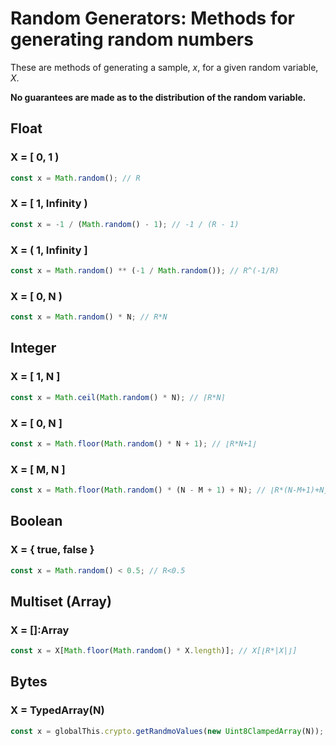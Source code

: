 # Random Generators: Methods for generating random numbers

These are methods of generating a sample, _x_, for a given random variable, _X_.

**No guarantees are made as to the distribution of the random variable.**

## Float

### X = [ 0, 1 )

```javascript
const x = Math.random(); // R
```

### X = [ 1, Infinity )

```javascript
const x = -1 / (Math.random() - 1); // -1 / (R - 1)
```

### X = ( 1, Infinity ]

```javascript
const x = Math.random() ** (-1 / Math.random()); // R^(-1/R)
```

### X = [ 0, N )

```javascript
const x = Math.random() * N; // R*N
```

## Integer

### X = [ 1, N ]

```javascript
const x = Math.ceil(Math.random() * N); // ⌈R*N⌉
```

### X = [ 0, N ]

```javascript
const x = Math.floor(Math.random() * N + 1); // ⌊R*N+1⌋
```

### X = [ M, N ]

```javascript
const x = Math.floor(Math.random() * (N - M + 1) + N); // ⌊R*(N-M+1)+N⌋
```

## Boolean

### X = { true, false }

```javascript
const x = Math.random() < 0.5; // R<0.5
```

## Multiset (Array)

### X = []:Array<any>

```javascript
const x = X[Math.floor(Math.random() * X.length)]; // X[⌊R*|X|⌋]
```

## Bytes

### X = TypedArray<number>(N)

```javascript
const x = globalThis.crypto.getRandmoValues(new Uint8ClampedArray(N)); // X[⌊R*|X|⌋]
```

